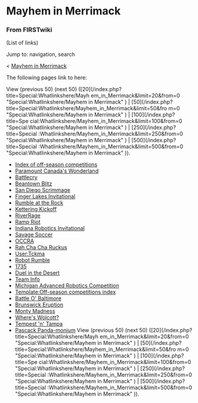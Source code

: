 # Mayhem in Merrimack

### From FIRSTwiki

(List of links)

Jump to: navigation, search

&lt; [Mayhem in Merrimack](/index.php?title=Mayhem_in_Merrimack&redirect=no
"Mayhem in Merrimack" )  

The following pages link to here:

View (previous 50) (next 50) ([20](/index.php?title=Special:Whatlinkshere/Mayh
em_in_Merrimack&limit=20&from=0 "Special:Whatlinkshere/Mayhem in Merrimack" )
| [50](/index.php?title=Special:Whatlinkshere/Mayhem_in_Merrimack&limit=50&fro
m=0 "Special:Whatlinkshere/Mayhem in Merrimack" ) | [100](/index.php?title=Spe
cial:Whatlinkshere/Mayhem_in_Merrimack&limit=100&from=0
"Special:Whatlinkshere/Mayhem in Merrimack" ) | [250](/index.php?title=Special
:Whatlinkshere/Mayhem_in_Merrimack&limit=250&from=0
"Special:Whatlinkshere/Mayhem in Merrimack" ) | [500](/index.php?title=Special
:Whatlinkshere/Mayhem_in_Merrimack&limit=500&from=0
"Special:Whatlinkshere/Mayhem in Merrimack" )).

  * [Index of off-season competitions](Index_of_off-season_competitions "Index of off-season competitions" )
  * [Paramount Canada's Wonderland](Paramount_Canada%27s_Wonderland "Paramount Canada's Wonderland" )
  * [Battlecry](Battlecry "Battlecry" )
  * [Beantown Blitz](Beantown_Blitz "Beantown Blitz" )
  * [San Diego Scrimmage](San_Diego_Scrimmage "San Diego Scrimmage" )
  * [Finger Lakes Invitational](Finger_Lakes_Invitational "Finger Lakes Invitational" )
  * [Rumble at the Rock](Rumble_at_the_Rock "Rumble at the Rock" )
  * [Kettering Kickoff](Kettering_Kickoff "Kettering Kickoff" )
  * [RiverRage](RiverRage "RiverRage" )
  * [Ramp Riot](Ramp_Riot "Ramp Riot" )
  * [Indiana Robotics Invitational](Indiana_Robotics_Invitational "Indiana Robotics Invitational" )
  * [Savage Soccer](Savage_Soccer "Savage Soccer" )
  * [OCCRA](OCCRA "OCCRA" )
  * [Rah Cha Cha Ruckus](Rah_Cha_Cha_Ruckus "Rah Cha Cha Ruckus" )
  * [User:Tckma](User:Tckma "User:Tckma" )
  * [Robot Rumble](Robot_Rumble "Robot Rumble" )
  * [1735](1735 "1735" )
  * [Duel in the Desert](Duel_in_the_Desert "Duel in the Desert" )
  * [Team Info](Team_Info "Team Info" )
  * [Michigan Advanced Robotics Competition](Michigan_Advanced_Robotics_Competition "Michigan Advanced Robotics Competition" )
  * [Template:Off-season competitions index](Template:Off-season_competitions_index "Template:Off-season competitions index" )
  * [Battle O' Baltimore](Battle_O%27_Baltimore "Battle O' Baltimore" )
  * [Brunswick Eruption](Brunswick_Eruption "Brunswick Eruption" )
  * [Monty Madness](Monty_Madness "Monty Madness" )
  * [Where's Wolcott?](Where%27s_Wolcott%3F "Where's Wolcott?" )
  * [Tempest 'n' Tampa](Tempest_%27n%27_Tampa "Tempest 'n' Tampa" )
  * [Pascack Panda-monium](Pascack_Panda-monium "Pascack Panda-monium" )
View (previous 50) (next 50) ([20](/index.php?title=Special:Whatlinkshere/Mayh
em_in_Merrimack&limit=20&from=0 "Special:Whatlinkshere/Mayhem in Merrimack" )
| [50](/index.php?title=Special:Whatlinkshere/Mayhem_in_Merrimack&limit=50&fro
m=0 "Special:Whatlinkshere/Mayhem in Merrimack" ) | [100](/index.php?title=Spe
cial:Whatlinkshere/Mayhem_in_Merrimack&limit=100&from=0
"Special:Whatlinkshere/Mayhem in Merrimack" ) | [250](/index.php?title=Special
:Whatlinkshere/Mayhem_in_Merrimack&limit=250&from=0
"Special:Whatlinkshere/Mayhem in Merrimack" ) | [500](/index.php?title=Special
:Whatlinkshere/Mayhem_in_Merrimack&limit=500&from=0
"Special:Whatlinkshere/Mayhem in Merrimack" )).

